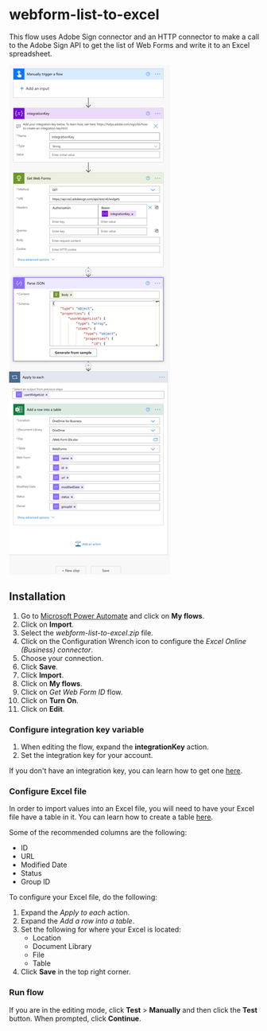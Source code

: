 # webform-list-to-excel
This flow uses Adobe Sign connector and an HTTP connector to make a call to the Adobe Sign API to get the list of Web Forms and write it to an Excel spreadsheet.

![Preview of Flow diagram](../images/../../resources/images/flow_view.png)
## Installation
1. Go to [Microsoft Power Automate](https://flow.microsoft.com) and click on **My flows**.
2. Click on **Import**.
3. Select the *webform-list-to-excel.zip* file.
4. Click on the Configuration Wrench icon to configure the *Excel Online (Business) connector*.
5. Choose your connection.
6. Click **Save**.
7. Click **Import**.
8. Click on **My flows**.
9. Click on *Get Web Form ID* flow.
10. Click on **Turn On**.
11. Click on **Edit**.


### Configure integration key variable
1. When editing the flow, expand the **integrationKey** action.
2. Set the integration key for your account. 

If you don't have an integration key, you can learn how to get one [here](https://helpx.adobe.com/sign/kb/how-to-create-an-integration-key.html).

### Configure Excel file
In order to import values into an Excel file, you will need to have your Excel file have a table in it. You can learn how to create a table [here](https://support.microsoft.com/en-us/office/create-a-table-in-excel-bf0ce08b-d012-42ec-8ecf-a2259c9faf3f).

Some of the recommended columns are the following:
- ID
- URL
- Modified Date
- Status
- Group ID

To configure your Excel file, do the following:
1. Expand the *Apply to each* action.
2. Expand the *Add a row into a table*.
3. Set the following for where your Excel is located:
   *  Location
   *  Document Library
   *  File
   *  Table
4. Click **Save** in the top right corner.

### Run flow
If you are in the editing mode, click **Test** > **Manually** and then click the **Test** button. When prompted, click **Continue**.